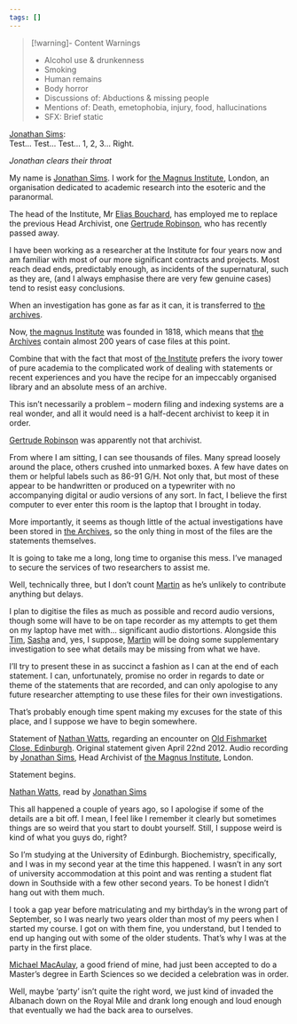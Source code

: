 ```yaml
---
tags: []
---
```

   
>[!warning]- Content Warnings   
>- Alcohol use & drunkenness   
>- Smoking   
>- Human remains   
>- Body horror   
>- Discussions of: Abductions & missing people   
>- Mentions of: Death, emetophobia, injury, food, hallucinations   
>- SFX: Brief static   
   
[Jonathan Sims](../Characters/Jonathan%20Sims.md):   
Test… Test… Test… 1, 2, 3... Right.    
   
_Jonathan clears their throat_   
   
My name is [Jonathan Sims](../Characters/Jonathan%20Sims.md). I work for [the Magnus Institute](../Organizations/the%20magnus%20institute.md), London, an organisation dedicated to academic research into the esoteric and the paranormal.   
   
The head of the Institute, Mr [Elias Bouchard](../Characters/Elias%20Bouchard.md), has employed me to replace the previous Head Archivist, one [Gertrude Robinson](../Characters/Gertrude%20Robinson.md), who has recently passed away.   
   
I have been working as a researcher at the Institute for four years now and am familiar with most of our more significant contracts and projects. Most reach dead ends, predictably enough, as incidents of the supernatural, such as they are, (and I always emphasise there are very few genuine cases) tend to resist easy conclusions.    
   
When an investigation has gone as far as it can, it is transferred to [the archives](../Places/the%20archives.md).    
   
Now, [the magnus Institute](../Organizations/the%20magnus%20institute.md) was founded in 1818, which means that [the Archives](../Places/the%20archives.md) contain almost 200 years of case files at this point.   
   
Combine that with the fact that most of [the Institute](../Organizations/the%20magnus%20institute.md) prefers the ivory tower of pure academia to the complicated work of dealing with statements or recent experiences and you have the recipe for an impeccably organised library and an absolute mess of an archive.   
   
This isn’t necessarily a problem – modern filing and indexing systems are a real wonder, and all it would need is a half-decent archivist to keep it in order.   
   
[Gertrude Robinson](../Characters/Gertrude%20Robinson.md) was apparently not that archivist.   
   
From where I am sitting, I can see thousands of files. Many spread loosely around the place, others crushed into unmarked boxes. A few have dates on them or helpful labels such as 86-91 G/H. Not only that, but most of these appear to be handwritten or produced on a typewriter with no accompanying digital or audio versions of any sort. In fact, I believe the first computer to ever enter this room is the laptop that I brought in today.    
   
More importantly, it seems as though little of the actual investigations have been stored in [the Archives](../Places/the%20archives.md), so the only thing in most of the files are the statements themselves.   
   
It is going to take me a long, long time to organise this mess. I’ve managed to secure the services of two researchers to assist me.    
   
Well, technically three, but I don’t count [Martin](../Characters/Martin%20Blackwood.md) as he’s unlikely to contribute anything but delays.   
   
I plan to digitise the files as much as possible and record audio versions, though some will have to be on tape recorder as my attempts to get them on my laptop have met with... significant audio distortions. Alongside this [Tim](../Characters/Tim%20Stoker.md), [Sasha](../Characters/Sasha%20James.md) and, yes, I suppose, [Martin](../Characters/Martin%20Blackwood.md) will be doing some supplementary investigation to see what details may be missing from what we have.    
   
I’ll try to present these in as succinct a fashion as I can at the end of each statement. I can, unfortunately, promise no order in regards to date or theme of the statements that are recorded, and can only apologise to any future researcher attempting to use these files for their own investigations.   
   
That’s probably enough time spent making my excuses for the state of this place, and I suppose we have to begin somewhere.   
   
Statement of [Nathan Watts](/not_created.md), regarding an encounter on [Old Fishmarket Close, Edinburgh](/not_created.md). Original statement given April 22nd 2012. Audio recording by [Jonathan Sims](../Characters/Jonathan%20Sims.md), Head Archivist of [the Magnus Institute](../Organizations/the%20magnus%20institute.md), London.   
   
Statement begins.   
   
[Nathan Watts](/not_created.md), read by [Jonathan Sims](../Characters/Jonathan%20Sims.md)   
   
This all happened a couple of years ago, so I apologise if some of the details are a bit off. I mean, I feel like I remember it clearly but sometimes things are so weird that you start to doubt yourself. Still, I suppose weird is kind of what you guys do, right?   
   
So I’m studying at the University of Edinburgh. Biochemistry, specifically, and I was in my second year at the time this happened. I wasn’t in any sort of university accommodation at this point and was renting a student flat down in Southside with a few other second years. To be honest I didn’t hang out with them much.   
   
I took a gap year before matriculating and my birthday’s in the wrong part of September, so I was nearly two years older than most of my peers when I started my course. I got on with them fine, you understand, but I tended to end up hanging out with some of the older students. That’s why I was at the party in the first place.   
   
[Michael MacAulay](/not_created.md), a good friend of mine, had just been accepted to do a Master’s degree in Earth Sciences so we decided a celebration was in order.   
   
Well, maybe ‘party’ isn’t quite the right word, we just kind of invaded the Albanach down on the Royal Mile and drank long enough and loud enough that eventually we had the back area to ourselves.